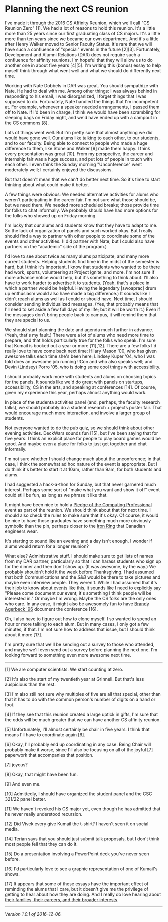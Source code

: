 Planning the next CS reunion
============================

I've made it through the 2016 CS Affinity Reunion, which we'll call "CS
Reunion Zero" [1].  We had a lot of reasons to hold this reunion.  It's a
little more than 25 years since our first graduating class of CS majors.
It's a little more than ten years since we became our own department.
And it's a little after Henry Walker moved to Senior Faculty Status.
It's rare that we will have such a confluence of "special" events in
the future [2][3].  Fortunately, Development and Alumni Relations (DAR)
does not require such a confluence for affinity reunions.  I'm hopeful
that they will allow us to do another one in about five years [4][5].
I'm writing this (bonus) essay to help myself think through what went
well and what we should do differently next time.

Working with Nate Dobbels in DAR was great.  You should sympathize
with Nate.  He had to deal with me.  Among other things: I was always
behind in responding to his email, I was disorganized, I forget things
that I was supposed to do.  Fortunately, Nate handled the things that
I'm incompetent at.  For example, whenever a speaker needed arrangements,
I passed them off to Nate.  If I'd been in charge, I think we would have
been scrambling for sleeping bags on Friday night, and we'd have ended
up with a campout in the CS commons [8].

Lots of things went well.  But I'm pretty sure that almost anything we
did would have gone well.  Our alums like talking to each other, to our
students, and to our faculty.  Being able to connect to people who made
a huge difference to them, like Stone and Walker [9] made them happy.
I think every presentation was great [10].  From my perspective, the
career and internship fair was a huge success, and put lots of people in
touch with each other.  I even think the Sunday morning "Unconference"
went moderately well; I certainly enjoyed the discussions.

But that doesn't mean that we can't do better next time.  So it's time
to start thinking about what could make it better.

A few things were obvious: We needed alternative activities for alums
who weren't participating in the career fair.  I'm not sure what those
should be, but we need them.  We needed more scheduled breaks; those
provide time for folks to chat informally.  We probably should have had
more options for the folks who showed up on Friday morning.

I'm lucky that our alums and students know that they have to adapt to me.
So the lack of organization of panels and such worked okay.  But I 
really should find a way to partner with other people to coordinate some
of the events and other activities.  (I did partner with Nate; but I
could also have partners on the "academic" side of the program.)  

I'd love to see about twice as many alums participate, and many more
current students.  Helping students find time in the midst of the semester
is hard, but I think it's important.  I know that students who wanted
to be there had work, sports, volunteering at Project Ignite, and more.
I'm not sure if more advance notice would help, but it's something to
think about.  I'll also have to work harder to advertise it to students.
(Yeah, that's a place in which a partner would be helpful.  Having the
legendary [swoaprac] drum up enthusiasm would also have made a big
difference.)  It sounds like I didn't reach alums as well as I could
or should have.  Next time, I should consider sending individualized
messages.  (Yes, that probably means that I'll need to set aside a few
full days of my life; but it will be worth it.)  Even if the messages
don't bring people back to campus, it will remind them that they are
special to us.

We should start planning the date and agenda much further in advance.
(Yeah, that's my fault.)  There were a lot of alums who need more time
to prepare, and that holds particularly true for the folks who speak.
I'm sure that Kumail is booked out a year or more [11][12].  There are
a few folks I'd really love to have come back next time: Hilary Mason
'00, who has given awesome talks each time she's been here; Lindsey
Kuper '04, who I was told does an awesome job running !!Con and
who also speaks well; and Devin (Lindsey) Porro '05, who is doing
some cool things with accessibility.

I should probably work more with students and alums on choosing topics
for the panels.  It sounds like we'd do great with panels on startups,
accessibility, CS in the arts, and speaking at conferences [14].  Of
course, given my experience this year, perhaps almost anything would
work.

In place of the studenta activities panel (and, perhaps, the faculty
research talks), we should probably do a student research + projects
poster fair.  That would encourage much more interaction, and involve
a larger group of students.

Not everyone wanted to do the pub quiz, so we should think about 
other evening activities.  DeckWars sounds fun [15], but I've been
saying that for five years.  I think an explicit place for people 
to play board games would be good.  And maybe even a place for
folks to just get together and chat informally.

I'm not sure whether I should change much about the unconference; in
that case, I think the somewhat ad hoc nature of the event is 
appropriate.  But I do think it's better to start it at 10am, rather
than 9am, for both students and alums.

I had suggested a hack-a-thon for Sunday, but that never garnered much
interest.  Perhaps some sort of "make what you want and show it off"
event could still be fun, as long as we phrase it like that.

It might have been nice to hold a [Pledge of the Computing
Professional](http://pledge-of-the-computing-professional.org/) event
as part of the reunion.  We should think about that for next time.
I should also check the rules to make sure that it's okay.
Of course, it would be nice to have those graduates have something
much more obviously symbolic than the pin, perhaps closer to the [Iron
Ring](https://en.wikipedia.org/wiki/Iron_Ring) that Canadian engineers
wear.

It's starting to sound like an evening and a day isn't enough.  I wonder
if alums would return for a longer reunion?

What else?  Administrative stuff. I should make sure to get lists of
names from my DAR partner, particularly so that I can harass students
who sign up for the dinner and then don't show up.  (It was awesome,
by the way.)  We probably shouldn't hold it the week before Thanksgiving.
I had assumed that both Communications and the _S&B_ would be there to
take pictures and maybe even interview people.  They weren't.  While
I had assumed that it's their job to know about events like this, it
sounds like I need to explicitly say "Please come document our event;
it's something I think people will be interested in."  Or maybe I'm wrong.
Maybe the CS folks are the only ones who care.  In any case, it might
also be awesomely fun to have [Brandy Agerbeck '96](brandy-agerbeck.html)
document the conference [16].

Oh, I also have to figure out how to clone myself.  I so wanted to spend
an hour or more talking to each alum.  But in many cases, I only got a
few minutes, if that.  I'm not sure how to address that issue, but I
should think about it more [17].

I'm pretty sure that we'll be sending out a survey to those
who attended, and maybe we'll even send out a survey before planning the
next one.  I'm looking forward to something even more awesome next time.

---

[1] We are computer scientists.  We start counting at zero.

[2] It's also the start of my twentieth year at Grinnell.  But that's
less auspicious than the rest.

[3] I'm also still not sure why multiples of five are all that special,
other than that it has to do with the common person's number of digits
on a hand or foot.

[4] If they see that this reunion created a large uptick in gifts, I'm
sure that the odds will be much greater that we can have another CS
affinity reunion.

[5] Unfortunately, I'll almost certainly be chair in five years.  I
think that means I'll have to coordinate again [6].

[6] Okay, I'll probably end up coordinating in any case.  Being Chair
will probably make it worse, since I'll also be focusing on all of the
joyful [7] paperwork that accompanies that position.

[7] joyous?

[8] Okay, that might have been fun.

[9] And even me.

[10] Admittedly, I should have organized the student panel and the
CSC 321/22 panel better.

[11] We haven't revoked his CS major yet, even though he has admitted
that he never really understood recursion.

[12] Did Vivek every give Kumail the t-shirt?  I haven't seen it on 
social media.

[14] Terian says that you should just submit talk proposals, but I don't
think most people fell that they can do it.

[15] Do a presentation involving a PowerPoint deck you've never seen
before.

[16] I'd particularly love to see a graphic representation of one of
Kumail's shows.

[17] It appears that some of these essays have the important effect
of reminding the alums that I care, but it doesn't give me the privilege
of getting to hear about how they are doing.  And I really do love hearing
about [their families, their careers, and their broader interests](cs-alums.html).

---

*Version 1.0.1 of 2016-12-06.*
